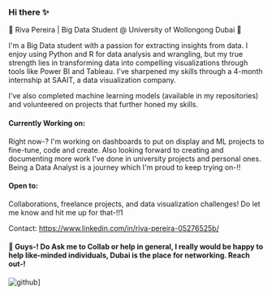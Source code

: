 ### Hi there  ✨

🌟 Riva Pereira | Big Data Student @ University of Wollongong Dubai 🌟

 I'm a Big Data student with a passion for extracting insights from data. I enjoy using Python and R for data analysis and wrangling, but my true strength lies in transforming data into compelling visualizations through tools like Power BI and Tableau. I've sharpened my skills through a 4-month internship at SAAIT, a data visualization company. 
 
 I've also completed machine learning models (available in my repositories) and volunteered on projects that further honed my skills.

 #### Currently Working on:
 
 Right now-? I'm working on dashboards to put on display and ML projects to fine-tune, code and create. Also looking forward to creating and documenting more work I've done in university projects and personal ones. Being a Data Analyst is a journey which I'm proud to keep trying on-!!


 #### Open to: 
 Collaborations, freelance projects, and data visualization challenges! Do let me know and hit me up for that-!!1

 Contact: https://www.linkedin.com/in/riva-pereira-05276525b/
 
 #### 💬 Guys-! Do Ask me to Collab or help in general, I really would be happy to help like-minded individuals, Dubai is the place for networking. Reach out-!


![github](https://img.shields.io/badge/GitHub-000000?style=for-the-badge&logo=GitHub&logoColor=white)]



